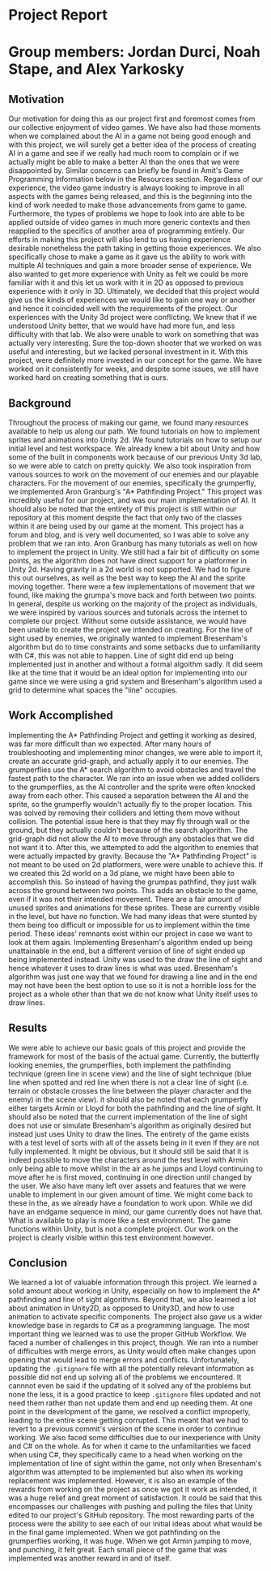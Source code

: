 # Project Report
# Group members: Jordan Durci, Noah Stape, and Alex Yarkosky

## Motivation

Our motivation for doing this as our project first and foremost comes from our collective enjoyment of video games. We have also had those moments when we complained about the AI in a game not being good enough and with this project, we will surely get a better idea of the process of creating AI in a game and see if we really had much room to complain or if we actually might be able to make a better AI than the ones that we were disappointed by. Similar concerns can briefly be found in Amit's Game Programming Information below in the Resources section. Regardless of our experience, the video game industry is always looking to improve in all aspects with the games being released, and this is the beginning into the kind of work needed to make those advancements from game to game. Furthermore, the types of problems we hope to look into are able to be applied outside of video games in much more generic contexts and then reapplied to the specifics of another area of programming entirely. Our efforts in making this project will also lend to us having experience desirable nonetheless the path taking in getting those experiences.
We also specifically chose to make a game as it gave us the ability to work with multiple AI techniques and gain a more broader sense of experience. We also wanted to get more experience with Unity as felt we could be more familiar with it and this let us work with it in 2D as opposed to previous experience with it only in 3D. Ultimately, we decided that this project would give us the kinds of experiences we would like to gain one way or another and hence it coincided well with the requirements of the project.
Our experiences with the Unity 3d project were conflicting. We knew that if we understood Unity better, that we would have had more fun, and less difficulty with that lab. We also were unable to work on something that was actually very interesting. Sure the top-down shooter that we worked on was useful and interesting, but we lacked personal investment in it. With this project, were definitely more invested in our concept for the game. We have worked on it consistently for weeks, and despite some issues, we still have worked hard on creating something that is ours.

## Background

Throughout the process of making our game, we found many resources available to help us along our path. We found tutorials on how to implement sprites and animations into Unity 2d. We found tutorials on how to setup our initial level and test workspace. We already knew a bit about Unity and how some of the built in components work because of our previous Unity 3d lab, so we were able to catch on pretty quickly. We also took inspiration from various sources to work on the movement of our enemies and our playable characters.
For the movement of our enemies, specifically the grumperfly, we implemented Aron Granburg's "A* Pathfinding Project." This project was incredibly useful for our project, and was our main implementation of AI. It should also be noted that the entirety of this project is still within our repository at this moment despite the fact that only two of the classes within it are being used by our game at the moment. This project has a forum and blog, and is very well documented, so I was able to solve any problem that we ran into. Aron Granburg has many tutorials as well on how to implement the project in Unity. We still had a fair bit of difficulty on some points, as the algorithm does not have direct support for a platformer in Unity 2d. Having gravity in a 2d world is not supported. We had to figure this out ourselves, as well as the best way to keep the AI and the sprite moving together.
There were a few implementations of movement that we found, like making the grumpa's move back and forth between two points.
In general, despite us working on the majority of the project as individuals, we were inspired by various sources and tutorials across the internet to complete our project. Without some outside assistance, we would have been unable to create the project we intended on creating.
For the line of sight used by enemies, we originally wanted to implement Bresenham's algorithm but do to time constraints and some setbacks due to unfamiliarity with C#, this was not able to happen. Line of sight did end up being implemented just in another and without a formal algoithm sadly. It did seem like at the time that it would be an ideal option for implementing into our game since we were using a grid system and Bresenham's algorithm used a grid to determine what spaces the "line" occupies.


## Work Accomplished

Implementing the A* Pathfinding Project and getting it working as desired, was far more difficult than we expected. After many hours of troubleshooting and implementing minor changes, we were able to import it, create an accurate grid-graph, and actually apply it to our enemies. The grumperflies use the A* search algorithm to avoid obstacles and travel the fastest path to the character. We ran into an issue when we added colliders to the grumperflies, as the AI controller and the sprite were often knocked away from each other. This caused a separation between the AI and the sprite, so the grumperfly wouldn't actually fly to the proper location. This was solved by removing their colliders and letting them move without collision. The potential issue here is that they may fly through wall or the ground, but they actually couldn't because of the search algorithm. The grid-graph did not allow the AI to move through any obstacles that we did not want it to.
After this, we attempted to add the algorithm to enemies that were actually impacted by gravity. Because the "A* Pathfinding Project" is not meant to be used on 2d platformers, were were unable to achieve this. If we created this 2d world on a 3d plane, we might have been able to accomplish this. So instead of having the grumpas pathfind, they just walk across the ground between two points. This adds an obstacle to the game, even if it was not their intended movement.
There are a fair amount of unused sprites and animations for these sprites. These are currently visible in the level, but have no function. We had many ideas that were stunted by them being too difficult or impossible for us to implement within the time period. These ideas' remnants exist within our project in case we want to look at them again.
Implementing Bresenham's algorithm ended up being unattainable in the end, but a different version of line of sight ended up being implemented instead. Unity was used to the draw the line of sight and hence whatever it uses to draw lines is what was used. Bresenham's algorithm was just one way that we found for drawing a line and in the end may not have been the best option to use so it is not a horrible loss for the project as a whole other than that we do not know what Unity itself uses to draw lines.


## Results

We were able to achieve our basic goals of this project and provide the framework for most of the basis of the actual game.
Currently, the butterfly looking enemies, the grumperflies, both implement the pathfinding technique (green line in scene view) and the line of sight technique (blue line when spotted and red line when there is not a clear line of sight (i.e. terrain or obstacle crosses the line between the player character and the enemy) in the scene view). it should also be noted that each grumperfly either targets Armin or Lloyd for both the pathfinding and the line of sight. It should also be noted that the current implementation of the line of sight does not use or simulate Bresenham's algorithm as originally desired but instead just uses Unity to draw the lines. The entirety of the game exists with a test level of sorts with all of the assets being in it even if they are not fully implemented. It might be obvious, but it should still be said that it is indeed possible to move the characters around the test level with Armin only being able to move whilst in the air as he jumps and Lloyd continuing to move after he is first moved, continuing in one direction until changed by the user. We also have many left over assets and features that we were unable to implement in our given amount of time. We might come back to these in the, as we already have a foundation to work upon.
While we did have an endgame sequence in mind, our game currently does not have that. What is available to play is more like a test environment. The game functions within Unity, but is not a complete project. Our work on the project is clearly visible within this test environment however.

## Conclusion

We learned a lot of valuable information through this project.  We learned a solid amount about working in Unity, especially on how to implement the A* pathfinding and line of sight algorithms.  Beyond that, we also learned a lot about animation in Unity2D, as opposed to Unity3D, and how  to use animation to activate specific components.  The project also gave us a wider knowledge base in regards to C# as a programming language.  The most important thing we learned was to use the proper GitHub Workflow.  We faced a number of challenges in this project, though.  We ran into a number of difficulties with merge errors, as Unity would often make changes upon opening that would lead to merge errors and conflicts. Unfortunately, updating the `.gitignore` file with all the potentially relevant information as possible did not end up solving all of the problems we encountered.  It cannnot even be said if the updating of it solved any of the problems but none the less, it is a good practice to keep `.gitignore` files updated and not need them rather than not update them and end up needing them.  At one point in the development of the game, we resolved a conflict improperly, leading to the entire scene getting corrupted.  This meant that we had to revert to a previous commit's version of the scene in order to continue working.  We also faced some difficulties due to our inexperience with Unity and C# on the whole.  As for when it came to the unfamiliarities we faced when using C#, they specifically came to a head when working on the implementation of line of sight within the game, not only when Bresenham's algorithm was attempted to be implemented but also when its working replacement was implemented. However, it is also an example of the rewards from working on the project as once we got it work as intended, it was a huge relief and great moment of satisfaction.  It could be said that this encompasses our challenges with pushing and pulling the files that Unity edited to our project's GitHub repository.  The most rewarding parts of the process were the ability to see each of our initial ideas about what would be in the final game implemented.  When we got pathfinding on the grumperflies working, it was huge.  When we got Armin jumping to move, and punching, it felt great.  Each small piece of the game that was implemented was another reward in and of itself.
